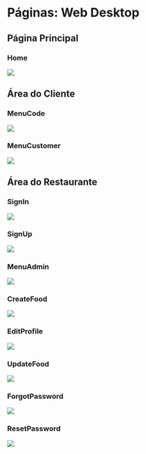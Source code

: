 # Páginas: Web Desktop

## Página Principal

### Home
<img src="Home.png"/>

## Área do Cliente

### MenuCode
<img src="MenuCode.png"/>

### MenuCustomer
<img src="MenuCustomer.png"/>

## Área do Restaurante

### SignIn
<img src="SignIn.png"/>

### SignUp
<img src="SignUp.png"/>

### MenuAdmin
<img src="MenuAdmin.png"/>

### CreateFood
<img src="CreateFood.png"/>

### EditProfile
<img src="EditProfile.png"/>

### UpdateFood
<img src="UpdateFood.png"/>

### ForgotPassword
<img src="ForgotPassword.png"/>

### ResetPassword
<img src="ResetPassword.png"/>
